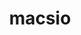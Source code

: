 ---
title: "macsio"
layout: cache
categories: [package, v2025.07.0]
meta: {"compilers": ["gcc@11.4.0"], "num_specs": 1, "num_specs_by_stack": {"root": 1, "tutorial": 1}, "oss": ["ubuntu22.04"], "platforms": ["linux"], "stacks": ["root", "tutorial"], "targets": ["x86_64_v3"], "versions": ["1.1"]}
spec_details: [{"compiler": "gcc@11.4.0", "hash": "w4772cdusecxqh4hmopxlfnfyzl5bxir", "os": "ubuntu22.04", "platform": "linux", "size": "-", "stacks": ["root", "tutorial"], "target": "x86_64_v3", "variants": ["build_system=cmake", "build_type=Release", "~exodus", "generator=make", "~hdf5", "~ipo", "+mpi", "patches:=59479b9", "+pdb", "+scr", "~silo", "~szip", "~typhonio", "~zfp", "~zlib"], "versions": ["1.1"]}]
---